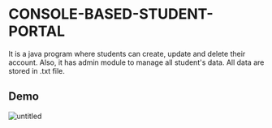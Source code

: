 # CONSOLE-BASED-STUDENT-PORTAL
It is a java program where students can create, update and delete their account. Also, it has admin module to manage all student's data. All data are stored in .txt file.

## Demo
![untitled](https://user-images.githubusercontent.com/30137585/28876728-c470f986-77b7-11e7-978b-bde41e674e9d.png)

